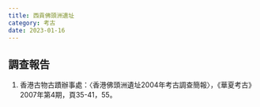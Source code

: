```yaml
---
title: 西貢佛頭洲遺址
category: 考古
date: 2023-01-16
---
```

## 調查報告
1. 香港古物古蹟辦事處：〈香港佛頭洲遺址2004年考古調查簡報〉，《華夏考古》2007年第4期，頁35-41，55。